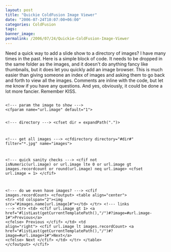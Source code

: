 ```yaml
---
layout: post
title: "Quickie ColdFusion Image Viewer"
date: "2006-07-24T10:07:00+06:00"
categories: ColdFusion 
tags: 
banner_image: 
permalink: /2006/07/24/Quickie-ColdFusion-Image-Viewer
---
```


Need a quick way to add a slide show to a directory of images? I have many times in the past. Here is a simple block of code. It needs to be dropped in the same folder as the images, and it doesn't do anything fancy like thumbnails, but it does let you quickly add an image browser. This is much easier than giving someone an index of images and asking them to go back and forth to view all the images. Comments are inline with the code, but let me know if you have any questions. And yes, obviously, it could be done a lot more fancier. Remember KISS.
<!--more-->
<code>
&lt;!--- param the image to show ---&gt;
&lt;cfparam name="url.image" default="1"&gt;

&lt;!--- directory ---&gt;
&lt;cfset dir = expandPath(".")&gt;

&lt;!--- get all images ---&gt;
&lt;cfdirectory directory="#dir#" filter="*.jpg" name="images"&gt;

&lt;!--- quick sanity checks ---&gt;
&lt;cfif not isNumeric(url.image) or url.image lte 0 or url.image gt images.recordcount or round(url.image) neq url.image&gt;
	&lt;cfset url.image = 1&gt;
&lt;/cfif&gt;

&lt;!--- do we even have images? ---&gt;
&lt;cfif images.recordCount&gt;
	&lt;cfoutput&gt;
	&lt;table align="center"&gt;
		&lt;tr&gt;
			&lt;td colspan="2"&gt;&lt;img src="#images.name[url.image]#"&gt;&lt;/td&gt;
		&lt;/tr&gt;
		&lt;!--- links ---&gt;
		&lt;tr&gt;
			&lt;td&gt;
			&lt;cfif url.image gt 1&gt;
			&lt;a href="#listLast(getCurrentTemplatePath(),"\/")#?image=#url.image-1#"&gt;Previous&lt;/a&gt;
			&lt;cfelse&gt;
			Previous
			&lt;/cfif&gt;
			&lt;/td&gt;
			&lt;td align="right"&gt;
			&lt;cfif url.image lt images.recordCount&gt;
			&lt;a href="#listLast(getCurrentTemplatePath(),"\/")#?image=#url.image+1#"&gt;Next&lt;/a&gt;
			&lt;cfelse&gt;
			Next
			&lt;/cfif&gt;
			&lt;/td&gt;
		&lt;/tr&gt;
	&lt;/table&gt;
	&lt;/cfoutput&gt;
&lt;/cfif&gt;
</code>